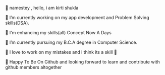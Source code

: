  💝 namestey , hello, i  am kirti shukla 

 🔭  I’m currently working on my  app development and Problem Solving skills(DSA).

💢 I'm enhancing my skills(all) Concept Now A Days

🌱 I’m currently pursuing my B.C.A degree in Computer Science.

🤔  I love to work on my mistakes and i think its a skill 🤔

💝 Happy To Be On Github and looking forward to learn and contribute with github members altogether

